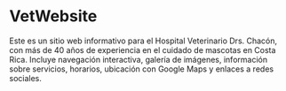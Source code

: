 # VetWebsite
Este es un sitio web informativo para el Hospital Veterinario Drs. Chacón, con más de 40 años de experiencia en el cuidado de mascotas en Costa Rica. Incluye navegación interactiva, galería de imágenes, información sobre servicios, horarios, ubicación con Google Maps y enlaces a redes sociales.
